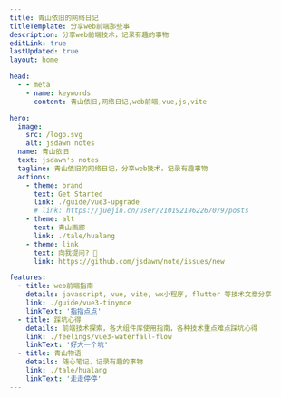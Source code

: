 ```yaml
---
title: 青山依旧的网络日记
titleTemplate: 分享web前端那些事
description: 分享web前端技术，记录有趣的事物
editLink: true
lastUpdated: true
layout: home

head:
  - - meta
    - name: keywords
      content: 青山依旧,网络日记,web前端,vue,js,vite

hero:
  image:
    src: /logo.svg
    alt: jsdawn notes
  name: 青山依旧
  text: jsdawn's notes
  tagline: 青山依旧的网络日记，分享web技术，记录有趣事物
  actions:
    - theme: brand
      text: Get Started
      link: ./guide/vue3-upgrade
      # link: https://juejin.cn/user/2101921962267079/posts
    - theme: alt
      text: 青山画廊
      link: ./tale/hualang
    - theme: link
      text: 向我提问? 📝
      link: https://github.com/jsdawn/note/issues/new

features:
  - title: web前端指南
    details: javascript, vue, vite, wx小程序, flutter 等技术文章分享
    link: ./guide/vue3-tinymce
    linkText: '指指点点'
  - title: 踩坑心得
    details: 前端技术探索，各大组件库使用指南，各种技术重点难点踩坑心得
    link: ./feelings/vue3-waterfall-flow
    linkText: '好大一个坑'
  - title: 青山物语
    details: 随心笔记，记录有趣的事物
    link: ./tale/hualang
    linkText: '走走停停'
---
```


<!-- <script setup>
import PayQrcode from './widgets/PayQrcode.vue';
</script>

<PayQrcode /> -->
